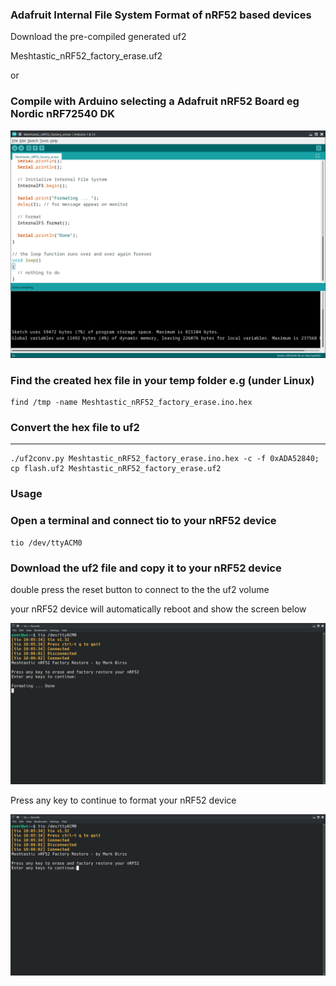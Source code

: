 
### Adafruit Internal File System Format of nRF52 based devices

Download the pre-compiled generated uf2 

Meshtastic_nRF52_factory_erase.uf2

or


### Compile with Arduino selecting a Adafruit nRF52 Board eg Nordic nRF72540 DK

![Screenshot_20220506_225929](Screenshot_20220506_225929.png)

### Find the created hex file in your temp folder e.g (under Linux)

```
find /tmp -name Meshtastic_nRF52_factory_erase.ino.hex
```

### Convert the hex file to uf2
______________________________________
```
./uf2conv.py Meshtastic_nRF52_factory_erase.ino.hex -c -f 0xADA52840; cp flash.uf2 Meshtastic_nRF52_factory_erase.uf2
```

### Usage

### Open a terminal and connect tio to your nRF52 device
```
tio /dev/ttyACM0
```


### Download the uf2 file and copy it to your nRF52 device

double press the reset button to connect to the the uf2 volume

your nRF52 device will automatically reboot and show the screen below

![Screenshot_20220328_100628](Screenshot_20220328_100628.png)

Press any key to continue to format your nRF52 device

![Screenshot_20220328_100609](Screenshot_20220328_100609.png)


